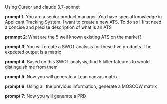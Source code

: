 Using Cursor and claude 3.7-sonnet

**prompt 1**:
You are a senior product manager. You have special knowledge in Applicant Tracking System. I want to create a new ATS. To do so I first need a concise and precise description of what is an ATS

**prmmpt 2**:
What are the 5 well known existing ATS on the market?

**prompt 3**:
You will create a SWOT analysis for these five products. The expected output is a matrix

**prompt 4**:
Based on this SWOT analysis, find 5 killer fateures to would distinguish me from them

**prompt 5**:
Now you will generate a Lean canvas matrix

**prompt 6**:
Using all the previous information, generate a MOSCOW matrix

**prompt 7**:
Now you will generate a PRD